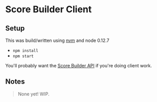 # Score Builder Client

## Setup

This was build/written using [nvm](https://github.com/creationix/nvm) and node 0.12.7

* `npm install`
* `npm start`

You'll probably want the [Score Builder API](https://github.com/scorebuilders) if you're doing client work.

## Notes

> None yet! WIP.
